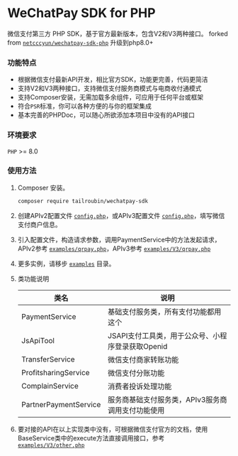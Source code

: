 # WeChatPay SDK for PHP
微信支付第三方 PHP SDK，基于官方最新版本，包含V2和V3两种接口。
forked from [`netcccyun/wechatpay-sdk-php`](https://github.com/netcccyun/wechatpay-sdk-php) 升级到php8.0+

### 功能特点

- 根据微信支付最新API开发，相比官方SDK，功能更完善，代码更简洁
- 支持V2和V3两种接口，支持微信支付服务商模式与电商收付通模式
- 支持Composer安装，无需加载多余组件，可应用于任何平台或框架
- 符合`PSR`标准，你可以各种方便的与你的框架集成
- 基本完善的PHPDoc，可以随心所欲添加本项目中没有的API接口

### 环境要求

`PHP` >= 8.0

### 使用方法

1. Composer 安装。

   ```bash
   composer require tailroubin/wechatpay-sdk
   ```

2. 创建APIv2配置文件 [`config.php`](./examples/config.php)，或APIv3配置文件 [`config.php`](./examples/V3/config.php)，填写微信支付商户信息。

3. 引入配置文件，构造请求参数，调用PaymentService中的方法发起请求，APIv2参考 [`examples/qrpay.php`](./examples/qrpay.php)，APIv3参考 [`examples/V3/qrpay.php`](./examples/V3/qrpay.php)

4. 更多实例，请移步 [`examples`](examples/) 目录。

5. 类功能说明

   | 类名                  | 说明                                              |
   | --------------------- | ------------------------------------------------- |
   | PaymentService        | 基础支付服务类，所有支付功能都用这个              |
   | JsApiTool             | JSAPI支付工具类，用于公众号、小程序登录获取Openid |
   | TransferService       | 微信支付商家转账功能                              |
   | ProfitsharingService  | 微信支付分账功能                                  |
   | ComplainService       | 消费者投诉处理功能                                |
   | PartnerPaymentService | 服务商基础支付服务类，APIv3服务商调用支付功能使用 |
   
6. 要对接的API在以上实现类中没有，可根据微信支付官方的文档，使用BaseService类中的execute方法直接调用接口，参考 [`examples/V3/other.php`](./examples/V3/other.php)

   


